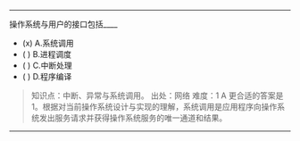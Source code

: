 ---
操作系统与用户的接口包括____
- (x) A.系统调用
- ( ) B.进程调度
- ( ) C.中断处理
- ( ) D.程序编译

> 知识点：中断、异常与系统调用。
> 出处：网络
> 难度：1
> A 更合适的答案是1。根据对当前操作系统设计与实现的理解，系统调用是应用程序向操作系统发出服务请求并获得操作系统服务的唯一通道和结果。

---